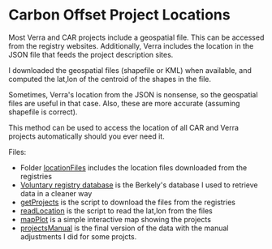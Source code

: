 # Carbon Offset Project Locations

Most Verra and CAR projects include a geospatial file. This can be accessed from the registry websites. Additionally, Verra includes the location in the JSON file that feeds the project description sites.

I downloaded the geospatial files (shapefile or KML) when available, and computed the lat,lon of the centroid of the shapes in the file.

Sometimes, Verra's location from the JSON is nonsense, so the geospatial files are useful in that case. Also, these are more accurate (assuming shapefile is correct).

This method can be used to access the location of all CAR and Verra projects automatically should you ever need it.

Files:

* Folder [locationFiles](locationFiles) includes the location files downloaded from the registries
* [Voluntary registry database](Voluntary-Registry-Offsets-Database--v8-May-2023.xlsx) is the Berkely's database I used to retrieve data in a cleaner way
* [getProjects](getProjects.ipynb) is the script to download the files from the registries
* [readLocation](readLocation.ipynb) is the script to read the lat,lon from the files
* [mapPlot](mapPlot.ipynb) is a simple interactive map showing the projects
* [projectsManual](projectsManual.csv) is the final version of the data with the manual adjustments I did for some projcts.
